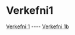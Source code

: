 # Verkefni1
[Verkefni 1](/Verkefni1/verkefni-1.html) ---- 
[Verkefni 1b](/Verkefni1/verkefni-1b.html)
